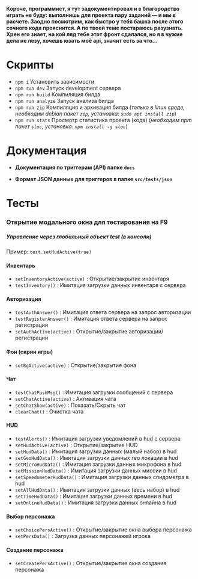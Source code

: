 **Короче, программист, я тут задокументировал и в благородство играть не буду: выполнишь для проекта пару заданий — и мы в расчете. Заодно посмотрим, как быстро у тебя башка после этого сочного кода прояснится. А по твоей теме постараюсь разузнать. Хрен его знает, на кой ляд тебе этот фронт сдалался, но я в чужие дела не лезу, хочешь юзать моё api, значит есть за что...**

# Скрипты

- `npm i` Установить зависимости
- `npm run dev` Запуск development сервера
- `npm run build` Компиляция билда
- `npm run analyze` Запуск анализа билда
- `npm run zip` Компиляция и архивация билда
(*только в linux среде, необходим debian пакет `zip`, установка: `sudo apt install zip`*)
- `npm run stats` Просмотр статистика проекта (кода)
(*необходим npm пакет `sloc`, установка: `npm install -g sloc`*)

# Документация

- **Документация по триггерам (API) папке `docs`**

- **Формат JSON данных для триггеров в папке `src/tests/json`**

# Тесты

### Открытие модального окна для тестирования на F9
##### Управление через глобальный объект test (в консоли)

Пример: `test.setHudActive(true)`

#### Инвентарь

- `setInventoryActive(active)` : Открытие/закрытие инвентаря
- `testInventory()` : Имитация загрузки данных инвентаря с сервера

#### Авторизация

- `testAuthAnswer()` : Имитация ответа сервера на запрос авторизации
- `testRegisterAnswer()` : Имитация ответа сервера на запрос регистрации
- `setAuthActive(active)` : Открытие/закрытие авторизации/регистрации

#### Фон (скрин игры)

- `setBgActive(active)` : Открытие/закрытие фона

#### Чат

- `testChatPushMsg()` : Имитация загрузки сообщений с сервера
- `setChatActive(active)` : Активация чата
- `setChatShow(active)` : Показать/Скрыть чат
- `clearChat()` : Очистка чата

#### HUD

- `testAlerts()` : Имитация загрузки уведомлений в hud с сервера
- `setHudActive(active)` : Открытие/закрытие HUD
- `setHudData()` : Имитация загрузки данных (малый набор) в hud
- `setGeoHudData()` : Имитация загрузки данных гео локации в hud
- `setMicroHudData()` : Имитация загрузки данных микрофона в hud
- `setMissionHudData()` : Имитация загрузки данных миссии в hud
- `setSpeedometerHudData()` : Имитация загрузки данных спидометра в hud
- `setAllHudData()` : Имитация загрузки данных (весь набор) в hud
- `setTimeHudData()` : Имитация загрузки данных времени в hud
- `setOnlineHudData()` : Имитация загрузки данных онлайна в hud

#### Выбор персонажа

- `setChoicePersActive()` : Открытие/закрытие окна выбора персонажа
- `setPersData()` : Загрузка данных персонажей игрока

#### Создание персонажа

- `setCreatePersActive()` : Открытие/закрытие окна создания персонажа
